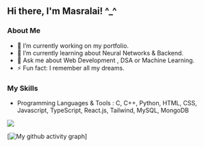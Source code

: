 <!-- Profile README for Masralai -->

## Hi there, I'm Masralai! ^_^

### About Me

- 🔭 I’m currently working on my portfolio.
- 🌱 I’m currently learning about Neural Networks & Backend.
- 💬 Ask me about Web Development , DSA or Machine Learning.
- ⚡ Fun fact: I remember all my dreams.
<!--- 📫 How to reach me: [Your Email/LinkedIn/Twitter].-->

### My Skills

- Programming Languages & Tools : C, C++, Python, HTML, CSS, Javascript, TypeScript, React.js, Tailwind, MySQL, MongoDB


![](http://github-profile-summary-cards.vercel.app/api/cards/profile-details?username=Masralai&theme=2077)


[![My github activity graph](https://github-readme-activity-graph.vercel.app/graph?username=Masralai&theme=tokyo-night&hide_border=true)]
<!-- Optional: Add more sections as needed -->
